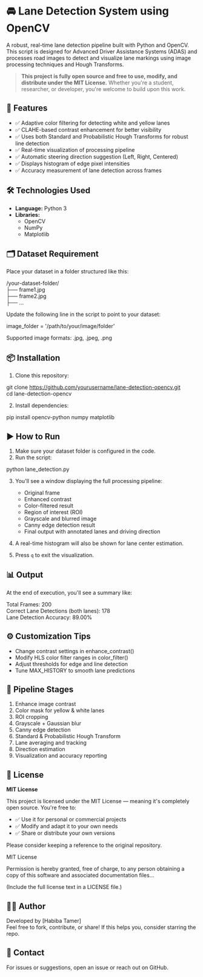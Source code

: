 # 🚘 Lane Detection System using OpenCV

A robust, real-time lane detection pipeline built with Python and OpenCV. This script is designed for Advanced Driver Assistance Systems (ADAS) and processes road images to detect and visualize lane markings using image processing techniques and Hough Transforms.

> **This project is fully open source and free to use, modify, and distribute under the MIT License.** Whether you're a student, researcher, or developer, you're welcome to build upon this work.

## 📌 Features

- ✅ Adaptive color filtering for detecting white and yellow lanes  
- ✅ CLAHE-based contrast enhancement for better visibility  
- ✅ Uses both Standard and Probabilistic Hough Transforms for robust line detection  
- ✅ Real-time visualization of processing pipeline  
- ✅ Automatic steering direction suggestion (Left, Right, Centered)  
- ✅ Displays histogram of edge pixel intensities  
- ✅ Accuracy measurement of lane detection across frames

## 🛠 Technologies Used

- **Language:** Python 3  
- **Libraries:**  
  - OpenCV  
  - NumPy  
  - Matplotlib

## 🗂 Dataset Requirement

Place your dataset in a folder structured like this:

/your-dataset-folder/  
├── frame1.jpg  
├── frame2.jpg  
├── ...

Update the following line in the script to point to your dataset:

image_folder = '/path/to/your/image/folder'

Supported image formats: .jpg, .jpeg, .png

## 📦 Installation

1. Clone this repository:

git clone https://github.com/yourusername/lane-detection-opencv.git  
cd lane-detection-opencv

2. Install dependencies:

pip install opencv-python numpy matplotlib

## ▶️ How to Run

1. Make sure your dataset folder is configured in the code.  
2. Run the script:

python lane_detection.py

3. You'll see a window displaying the full processing pipeline:  
   - Original frame  
   - Enhanced contrast  
   - Color-filtered result  
   - Region of interest (ROI)  
   - Grayscale and blurred image  
   - Canny edge detection result  
   - Final output with annotated lanes and driving direction  

4. A real-time histogram will also be shown for lane center estimation.  
5. Press `q` to exit the visualization.

## 📊 Output

At the end of execution, you'll see a summary like:

Total Frames: 200  
Correct Lane Detections (both lanes): 178  
Lane Detection Accuracy: 89.00%

## ⚙️ Customization Tips

- Change contrast settings in enhance_contrast()  
- Modify HLS color filter ranges in color_filter()  
- Adjust thresholds for edge and line detection  
- Tune MAX_HISTORY to smooth lane predictions

## 🧪 Pipeline Stages

1. Enhance image contrast  
2. Color mask for yellow & white lanes  
3. ROI cropping  
4. Grayscale + Gaussian blur  
5. Canny edge detection  
6. Standard & Probabilistic Hough Transform  
7. Lane averaging and tracking  
8. Direction estimation  
9. Visualization and accuracy reporting

## 📄 License

**MIT License**

This project is licensed under the MIT License — meaning it's completely open source. You're free to:  
- ✅ Use it for personal or commercial projects  
- ✅ Modify and adapt it to your own needs  
- ✅ Share or distribute your own versions  

Please consider keeping a reference to the original repository.

MIT License

Permission is hereby granted, free of charge, to any person obtaining a copy of this software and associated documentation files...

(Include the full license text in a LICENSE file.)

## 👨‍💻 Author

Developed by [Habiba Tamer]  
Feel free to fork, contribute, or share! If this helps you, consider starring the repo.

## 💬 Contact

For issues or suggestions, open an issue or reach out on GitHub.

